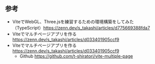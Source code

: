 ## 参考

- ViteでWebGL、Three.jsを練習するための環境構築をしてみた（TypeScript）https://zenn.dev/s_takashi/articles/d775669388fda7
- Viteでマルチページアプリを作る
https://zenn.dev/s_takashi/articles/d033401905ccf9
- Viteでマルチページアプリを作る
https://zenn.dev/s_takashi/articles/d033401905ccf9
  - Github
  https://github.com/t-shiratori/vite-multiple-page

